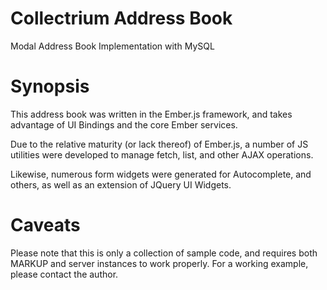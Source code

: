 Collectrium Address Book
============
Modal Address Book Implementation with MySQL

Synopsis
=============
This address book was written in the Ember.js framework, and takes advantage of UI Bindings and the core Ember services.

Due to the relative maturity (or lack thereof) of Ember.js, a number of JS utilities were developed to manage fetch, list, and other AJAX operations.

Likewise, numerous form widgets were generated for Autocomplete, and others, as well as an extension of JQuery UI Widgets.

Caveats
=============
Please note that this is only a collection of sample code, and requires both MARKUP and server instances to work properly. For a working example, please contact the author.